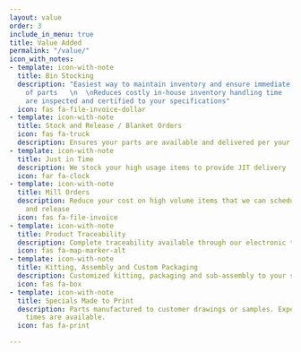 ```yaml
---
layout: value
order: 3
include_in_menu: true
title: Value Added
permalink: "/value/"
icon_with_notes:
- template: icon-with-note
  title: Bin Stocking
  description: "Easiest way to maintain inventory and ensure immediate availability
    of parts   \n  \nReduces costly in-house inventory handling time   \n  \nAll items
    are inspected and certified to your specifications"
  icon: fas fa-file-invoice-dollar
- template: icon-with-note
  title: Stock and Release / Blanket Orders
  icon: fas fa-truck
  description: Ensures your parts are available and delivered per your demand
- template: icon-with-note
  title: Just in Time
  description: We stock your high usage items to provide JIT delivery
  icon: far fa-clock
- template: icon-with-note
  title: Mill Orders
  description: Reduce your cost on high volume items that we can schedule for stock
    and release
  icon: fas fa-file-invoice
- template: icon-with-note
  title: Product Traceability
  description: Complete traceability available through our electronic tracking system.
  icon: fas fa-map-marker-alt
- template: icon-with-note
  title: Kitting, Assembly and Custom Packaging
  description: Customized kitting, packaging and sub-assembly to your specifications.
  icon: fas fa-box
- template: icon-with-note
  title: Specials Made to Print
  description: Parts manufactured to customer drawings or samples. Expedited lead
    times are available.
  icon: fas fa-print

---
```

